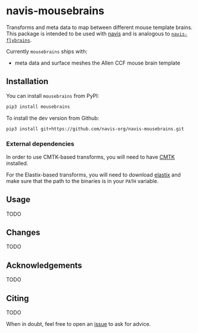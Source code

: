 # navis-mousebrains
Transforms and meta data to map between different mouse template brains. This package is intended to be used with [navis](https://github.com/schlegelp/navis) and is analogous to [`navis-flybrains`](https://github.com/schlegelp/navis-flybrains).

Currently `mousebrains` ships with:

- meta data and surface meshes the Allen CCF mouse brain template

## Installation
You can install `mousebrains` from PyPI:

```bash
pip3 install mousebrains
```

To install the dev version from Github:
```bash
pip3 install git+https://github.com/navis-org/navis-mousebrains.git
```

### External dependencies
In order to use CMTK-based transforms, you will need to have
[CMTK](https://www.nitrc.org/projects/cmtk/) installed.

For the Elastix-based transforms, you will need to download
[elastix](https://elastix.lumc.nl/index.php) and make sure that the path
to the binaries is in your `PATH` variable.

## Usage

TODO

## Changes

TODO

## Acknowledgements

TODO

## Citing

TODO

When in doubt, feel free to open an [issue](https://github.com/navis-org/navis-mousebrains/issues/new) to ask for advice.